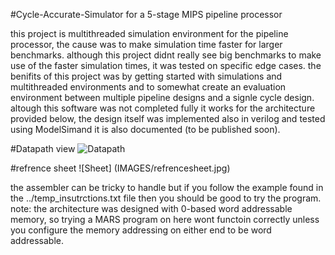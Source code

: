 #Cycle-Accurate-Simulator for a 5-stage MIPS pipeline processor

this project is multithreaded simulation environment for the pipeline processor, the cause was to make simulation time faster for larger benchmarks. 
although this project didnt really see big benchmarks to make use of the faster simulation times, it was tested on specific edge cases. 
the benifits of this project was by getting started with simulations and multithreaded environments and to somewhat create an evaluation environment between multiple pipeline designs and a signle cycle design. 
altough this software was not completed fully it works for the architecture provided below, the design itself was implemented also in verilog and tested using ModelSimand it is also documented (to be published soon).

#Datapath view 
![Datapath](IMAGES/DataPath.jpg)

#refrence sheet 
![Sheet] (IMAGES/refrencesheet.jpg)


the assembler can be tricky to handle but if you follow the example found in the ../temp_insutrctions.txt file then you should be good to try the program. 
note: the architecture was designed with 0-based word addressable memory, so trying a MARS program on here wont functoin correctly unless you configure the memory addressing on either end to be word addressable. 